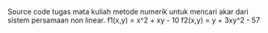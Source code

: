 Source code tugas mata kuliah metode numerik untuk mencari akar dari sistem persamaan non linear.
f1(x,y) = x^2 + xy - 10 
f2(x,y) = y + 3xy^2 - 57
